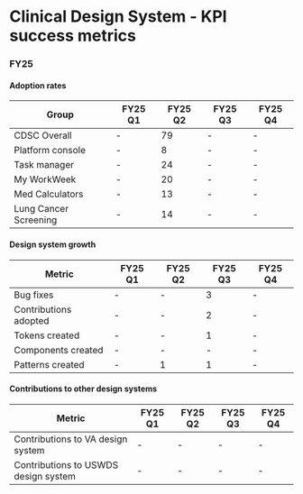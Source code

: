 # Clinical Design System - KPI success metrics

### FY25


#### Adoption rates
|	Group	|	FY25 Q1 |	FY25 Q2 |	FY25 Q3 |	FY25 Q4 |
|	----	|	----	|	----	|	----	|	----	|	
|	CDSC Overall	|	-	|	79	|	-	|	-	|		
|	Platform console	|	-	|	8	|	-	|	-	|
|	Task manager	|	-	|	24	|	-	|	-	|
|	My WorkWeek	|	-	|	20	|	-	|	-	|
|	Med Calculators	|	-	|	13	|	-	|	-	|
|	Lung Cancer Screening	|	-	|	14	|	-	|	-	|


#### Design system growth 
|	Metric	|	FY25 Q1 |	FY25 Q2 |	FY25 Q3 |	FY25 Q4 |
|	----	|	----	|	----	|	----	|	----	|	
|	Bug fixes	|	-	|	-	|	3	|	-	|		
|	Contributions adopted	|	-	|	-	|	2	|	-	|
|	Tokens created	|	-	|	-	|	1	|	-	|
|	Components created	|	-	|	-	|	-	|	-	|
|	Patterns created	|	-	|	1	|	1	|	-	|


#### Contributions to other design systems 
|	Metric	|	FY25 Q1 |	FY25 Q2 |	FY25 Q3 |	FY25 Q4 |
|	----	|	----	|	----	|	----	|	----	|	
|	Contributions to VA design system	|	-	|	-	|	-	|	-	|
|	Contributions to USWDS design system	|	-	|	-	|	-	|	-	|
